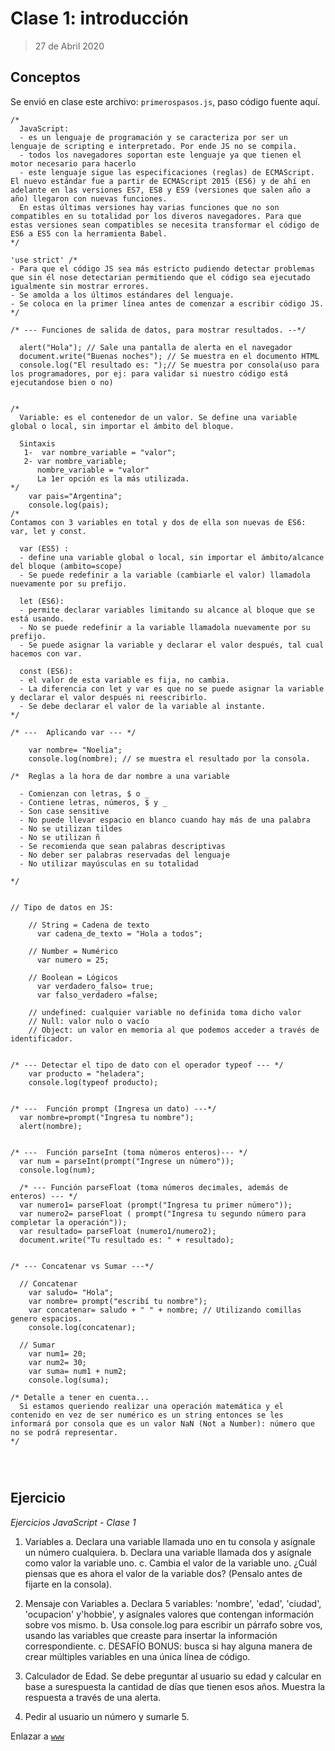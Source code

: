 # Clase 1: introducción

>27 de Abril 2020

## Conceptos

Se envió en clase este archivo: `primerospasos.js`, paso código fuente aquí.

```JS
/*
  JavaScript:
  - es un lenguaje de programación y se caracteriza por ser un lenguaje de scripting e interpretado. Por ende JS no se compila.
  - todos los navegadores soportan este lenguaje ya que tienen el motor necesario para hacerlo
  - este lenguaje sigue las especificaciones (reglas) de ECMAScript. El nuevo estándar fue a partir de ECMAScript 2015 (ES6) y de ahí en adelante en las versiones ES7, ES8 y ES9 (versiones que salen año a año) llegaron con nuevas funciones.
  En estas últimas versiones hay varias funciones que no son compatibles en su totalidad por los diveros navegadores. Para que estas versiones sean compatibles se necesita transformar el código de ES6 a ES5 con la herramienta Babel.
*/

'use strict' /*
- Para que el código JS sea más estricto pudiendo detectar problemas que sin él nose detectarian permitiendo que el código sea ejecutado igualmente sin mostrar errores.
- Se amolda a los últimos estándares del lenguaje.
- Se coloca en la primer línea antes de comenzar a escribir código JS. */

/* --- Funciones de salida de datos, para mostrar resultados. --*/

  alert("Hola"); // Sale una pantalla de alerta en el navegador
  document.write("Buenas noches"); // Se muestra en el documento HTML
  console.log("El resultado es: ");// Se muestra por consola(uso para los programadores, por ej: para validar si nuestro código está ejecutandose bien o no)


/*
  Variable: es el contenedor de un valor. Se define una variable global o local, sin importar el ámbito del bloque.

  Sintaxis
   1-  var nombre_variable = "valor";
   2- var nombre_variable;
      nombre_variable = "valor"
      La 1er opción es la más utilizada.
*/
    var pais="Argentina";
    console.log(pais);
/*
Contamos con 3 variables en total y dos de ella son nuevas de ES6: var, let y const.

  var (ES5) :
  - define una variable global o local, sin importar el ámbito/alcance del bloque (ambito=scope)
  - Se puede redefinir a la variable (cambiarle el valor) llamadola nuevamente por su prefijo.  

  let (ES6):
  - permite declarar variables limitando su alcance al bloque que se está usando.
  - No se puede redefinir a la variable llamadola nuevamente por su prefijo.
  - Se puede asignar la variable y declarar el valor después, tal cual hacemos con var.

  const (ES6):
  - el valor de esta variable es fija, no cambia.  
  - La diferencia con let y var es que no se puede asignar la variable y declarar el valor después ni reescribirlo.
  - Se debe declarar el valor de la variable al instante.
*/

/* ---  Aplicando var --- */

    var nombre= "Noelia";
    console.log(nombre); // se muestra el resultado por la consola.

/*  Reglas a la hora de dar nombre a una variable

  - Comienzan con letras, $ o _
  - Contiene letras, números, $ y _
  - Son case sensitive
  - No puede llevar espacio en blanco cuando hay más de una palabra
  - No se utilizan tildes
  - No se utilizan ñ
  - Se recomienda que sean palabras descriptivas
  - No deber ser palabras reservadas del lenguaje
  - No utilizar mayúsculas en su totalidad

*/  


// Tipo de datos en JS:

    // String = Cadena de texto
      var cadena_de_texto = "Hola a todos";

    // Number = Numérico
      var numero = 25;

    // Boolean = Lógicos
      var verdadero_falso= true;
      var falso_verdadero =false;

    // undefined: cualquier variable no definida toma dicho valor
    // Null: valor nulo o vacío
    // Object: un valor en memoria al que podemos acceder a través de identificador.


/* --- Detectar el tipo de dato con el operador typeof --- */
    var producto = "heladera";
    console.log(typeof producto);


/* ---  Función prompt (Ingresa un dato) ---*/
  var nombre=prompt("Ingresa tu nombre");
  alert(nombre);


/* ---  Función parseInt (toma números enteros)--- */
  var num = parseInt(prompt("Ingrese un número"));
  console.log(num);

  /* --- Función parseFloat (toma números decimales, además de enteros) --- */
  var numero1= parseFloat (prompt("Ingresa tu primer número"));
  var numero2= parseFloat ( prompt("Ingresa tu segundo número para completar la operación"));
  var resultado= parseFloat (numero1/numero2);
  document.write("Tu resultado es: " + resultado);


/* --- Concatenar vs Sumar ---*/

  // Concatenar
    var saludo= "Hola";
    var nombre= prompt("escribí tu nombre");
    var concatenar= saludo + " " + nombre; // Utilizando comillas genero espacios.
    console.log(concatenar);

  // Sumar
    var num1= 20;
    var num2= 30;
    var suma= num1 + num2;
    console.log(suma);

/* Detalle a tener en cuenta...
  Si estamos queriendo realizar una operación matemática y el contenido en vez de ser numérico es un string entonces se les informará por consola que es un valor NaN (Not a Number): número que no se podrá representar.
*/




```

## Ejercicio

_Ejercicios JavaScript - Clase 1_

1. Variables
  a. Declara una variable llamada uno en tu consola y asígnale un número cualquiera.
  b. Declara una variable llamada dos y asígnale como valor la variable uno.
  c. Cambia el valor de la variable uno. ¿Cuál piensas que es ahora el valor de la variable dos? (Pensalo antes de fijarte en la consola).

2. Mensaje con Variables
  a. Declara 5 variables: 'nombre', 'edad', 'ciudad', 'ocupacion' y'hobbie', y asígnales valores que contengan información sobre vos mismo.
  b. Usa console.log para escribir un párrafo sobre vos, usando las variables que creaste para insertar la información correspondiente.
  c. DESAFÍO BONUS: busca si hay alguna manera de crear múltiples variables en una única línea de código.

3. Calculador de Edad.
Se debe preguntar al usuario su edad y calcular en base a surespuesta la cantidad de días que tienen esos años.
Muestra la respuesta a través de una alerta.

4. Pedir al usuario un número y sumarle 5.

Enlazar a [`www`](https://sidval.github.io/www/curso/ns/claseJS1.html)
